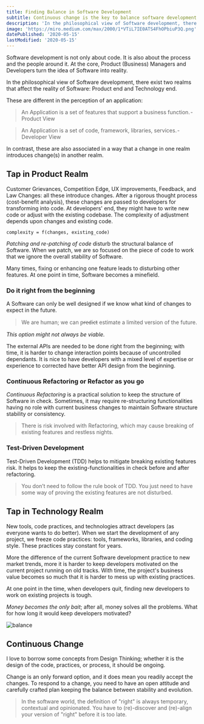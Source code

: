 ```yaml
---
title: Finding Balance in Software Development
subtitle: Continuous change is the key to balance software development.
description: 'In the philosophical view of Software development, there exist, two realms that affect the reality of Software: product end and Technology end. These two realms are so closely linked that a change in one leads to change in another field.'
image: 'https://miro.medium.com/max/2000/1*VTiL7IE0ATS4FhOPbiuP3Q.png'
datePublished: '2020-05-15'
lastModified: '2020-05-15'
---
```


Software development is not only about code. It is also about the process and the people around it. At the core, Product (Business) Managers and Developers turn the idea of Software into reality.

In the philosophical view of Software development, there exist two realms that affect the reality of Software: Product end and Technology end.

These are different in the perception of an application:

> An Application is a set of features that support a business function. - Product View

> An Application is a set of code, framework, libraries, services. - Developer View

In contrast, these are also associated in a way that a change in one realm introduces change(s) in another realm.

## Tap in Product Realm

Customer Grievances, Competition Edge, UX improvements, Feedback, and Law Changes: all these introduce changes. After a rigorous thought process (cost-benefit analysis), these changes are passed to developers for transforming into code.
At developers' end, they might have to write new code or adjust with the existing codebase. The complexity of adjustment depends upon changes and existing code.

```
complexity = f(changes, existing_code)
```

_Patching and re-patching of code_ disturb the structural balance of Software. When we patch, we are so focused on the piece of code to work that we ignore the overall stability of Software.

Many times, fixing or enhancing one feature leads to disturbing other features. At one point in time, Software becomes a minefield.

### Do it right from the beginning

A Software can only be well designed if we know what kind of changes to expect in the future.

> We are human; we can p̵r̵e̵d̵i̵c̵t̵ estimate a limited version of the future.

_This option might not always be viable._

The external APIs are needed to be done right from the beginning; with time, it is harder to change interaction points because of uncontrolled dependants. It is nice to have developers with a mixed level of expertise or experience to corrected have better API design from the beginning.

### Continuous Refactoring or Refactor as you go

_Continuous Refactoring_ is a practical solution to keep the structure of Software in check. Sometimes, it may require re-structuring functionalities having no role with current business changes to maintain Software structure stability or consistency.

> There is risk involved with Refactoring, which may cause breaking of existing features and restless nights.

### Test-Driven Development

Test-Driven Development (TDD) helps to mitigate breaking existing features risk. It helps to keep the existing-functionalities in check before and after refactoring.

> You don’t need to follow the rule book of TDD. You just need to have some way of proving the existing features are not disturbed.

## Tap in Technology Realm

New tools, code practices, and technologies attract developers (as everyone wants to do better). When we start the development of any project, we freeze code practices: tools, frameworks, libraries, and coding style. These practices stay constant for years.

More the difference of the current Software development practice to new market trends, more it is harder to keep developers motivated on the current project running on old tracks. With time, the project's business value becomes so much that it is harder to mess up with existing practices.

At one point in the time, when developers quit, finding new developers to work on existing projects is tough.

_Money becomes the only bait_; after all, money solves all the problems. What for how long it would keep developers motivated?

![balance](https://miro.medium.com/max/2000/1*VTiL7IE0ATS4FhOPbiuP3Q.png)

## Continuous Change

I love to borrow some concepts from Design Thinking; whether it is the design of the code, practices, or process, it should be ongoing.

Change is an only forward option, and it does mean you readily accept the changes. To respond to a change, you need to have an open attitude and carefully crafted plan keeping the balance between stability and evolution.

> In the software world, the definition of "right" is always temporary, contextual and opinionated. You have to (re)-discover and (re)-align your version of "right" before it is too late.
